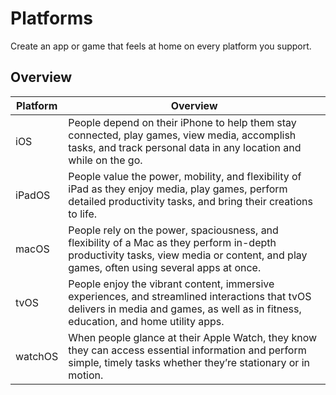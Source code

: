 # Platforms
Create an app or game that feels at home on every platform you support.

## Overview



| Platform	| Overview     				|
|------------	|----------------------------------------------------------------|
| iOS 			|People depend on their iPhone to help them stay connected, play games, view media, accomplish tasks, and track personal data in any location and while on the go.							|
|iPadOS		|People value the power, mobility, and flexibility of iPad as they enjoy media, play games, perform detailed productivity tasks, and bring their creations to life.|
|macOS			|People rely on the power, spaciousness, and flexibility of a Mac as they perform in-depth productivity tasks, view media or content, and play games, often using several apps at once.|
|tvOS			|People enjoy the vibrant content, immersive experiences, and streamlined interactions that tvOS delivers in media and games, as well as in fitness, education, and home utility apps.|
|watchOS		|When people glance at their Apple Watch, they know they can access essential information and perform simple, timely tasks whether they’re stationary or in motion.|